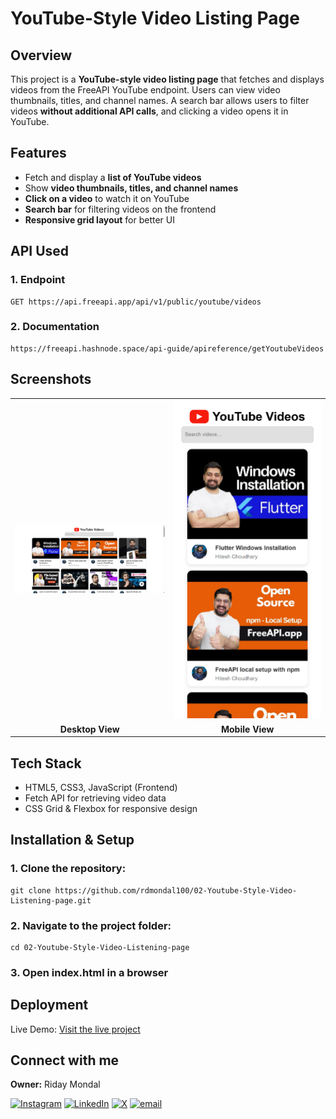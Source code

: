 # YouTube-Style Video Listing Page

##  Overview
This project is a **YouTube-style video listing page** that fetches and displays videos from the FreeAPI YouTube endpoint. Users can view video thumbnails, titles, and channel names. A search bar allows users to filter videos **without additional API calls**, and clicking a video opens it in YouTube.

##  Features
-  Fetch and display a **list of YouTube videos**
-  Show **video thumbnails, titles, and channel names**
-  **Click on a video** to watch it on YouTube
-  **Search bar** for filtering videos on the frontend
-  **Responsive grid layout** for better UI

## API Used
 ### 1. Endpoint
```http
GET https://api.freeapi.app/api/v1/public/youtube/videos 
```


### 2. Documentation
``` 
https://freeapi.hashnode.space/api-guide/apireference/getYoutubeVideos
```

## Screenshots

<table>
  <tr>
    <td><img src="./src/assets/dekstopView.png" alt="Desktop View" width="400"/></td>
    <td><img src="./src/assets/mobileView .png" alt="Mobile View" width="400"/></td>
  </tr>
  <tr>
    <td align="center"><b>Desktop View</b></td>
    <td align="center"><b>Mobile View</b></td>
  </tr>
</table>


## Tech Stack
- HTML5, CSS3, JavaScript (Frontend)
- Fetch API for retrieving video data
- CSS Grid & Flexbox for responsive design

## Installation & Setup
### 1. Clone the repository:
``` 
git clone https://github.com/rdmondal100/02-Youtube-Style-Video-Listening-page.git
```
### 2. Navigate to the project folder:
``` 
cd 02-Youtube-Style-Video-Listening-page
```
### 3. Open index.html in a browser

## Deployment
Live Demo: [Visit the live project]()


## Connect with me
**Owner:** Riday Mondal  

[![Instagram](https://img.shields.io/badge/Instagram-%23E4405F.svg?logo=Instagram&logoColor=white)](https://instagram.com/ridaymondal100) [![LinkedIn](https://img.shields.io/badge/LinkedIn-%230077B5.svg?logo=linkedin&logoColor=white)](https://linkedin.com/in/ridaymondal100) [![X](https://img.shields.io/badge/X-black.svg?logo=X&logoColor=white)](https://x.com/rdmondal100) [![email](https://img.shields.io/badge/Email-D14836?logo=gmail&logoColor=white)](mailto:rdmondal100@gmail.com)  

